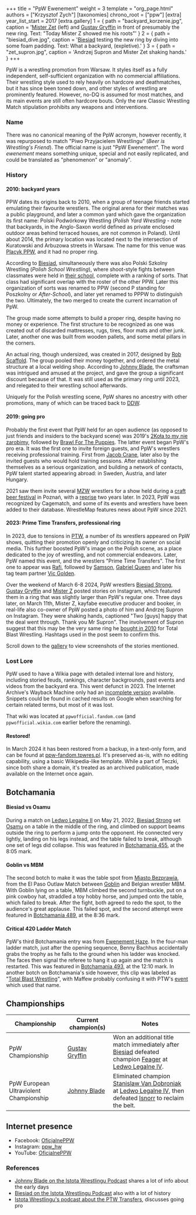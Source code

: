 +++
title = "PpW Ewenement"
weight = 3
template = "org_page.html"
authors = ["Krzysztof Zych"]
[taxonomies]
chrono_root = ["ppw"]
[extra]
year_list_start = 2017
[extra.gallery]
1 = { path = "backyard_korzenie.jpg", caption = '[Mister Zet](@/w/mister-z.md) (left) and [Gustav Gryffin](@/w/gustav-gryffin.md) in front of presumably the new ring. Text: "Today Mister Z showed me his roots"' }
2 = { path = "biesiad_dive.jpg", caption = '[Biesiad](@/w/biesiad.md) testing the new ring by diving into some foam padding. Text: What a backyard, (expletive).' }
3 = { path = "zet_supron.jpg", caption = 'Andrzej Supron and Mister Zet shaking hands.' }
+++

PpW is a wrestling promotion from Warsaw. It styles itself as a fully independent, self-sufficient organization with no commercial affiliations.
Their wrestling style used to rely heavily on hardcore and deathmatches, but it has since been toned down, and other styles of wrestling are prominently featured. However, no-DQ is assumed for most matches, and its main events are still often hardcore bouts. Only the rare Classic Wrestling Match stipulation prohibits any weapons and interventions.

### Name

There was no canonical meaning of the PpW acronym, however recently, it was repurposed to match "Piwo Przyjacielem Wrestlingu" (_Beer is Wrestling's Friend_).
The official name is just "PpW Ewenement". The word _ewenement_ means something unique, special and not easily replicated, and could be translated as "phenomenon" or "anomaly".

### History

#### 2010: backyard years

PPW dates its origins back to 2010, when a group of teenage friends started emulating their favourite wrestlers. The original arena for their matches was a public playground, and later a common yard which gave the organization its first name: Polski Podwórkowy Wrestling (_Polish Yard Wrestling_ - note that backyards, in the Anglo-Saxon world defined as private enclosed outdoor areas behind terraced houses, are not common in Poland).
Until about 2014, the primary location was located next to the intersection of Kuratowski and Arbuzowa streets in Warsaw. The name for this venue was [Placyk PPW](http://ppw-fandom.tpwres.pl/placyk-ppw), and it had no proper ring.

According to [Biesiad](@/w/biesiad.md), simultaneously there was also Polski Szkolny Wrestling (_Polish School Wrestling_), where shoot-style fights between classmates were held in [their school](http://ppw-fandom.tpwres.pl/gubin), complete with a ranking of sorts. That class had significant overlap with the roster of the other PPW. Later this organization of sorts was renamed to PPW (second P standing for Poszkolny or _After-School_), and later yet renamed to PPPW to distinguish the two. Ultimately, the two merged to create the current incarnation of PpW.

The group made some attempts to build a proper ring, despite having no money or experience. The first structure to be recognized as one was created out of discarded mattresses, rugs, tires, floor mats and other junk. Later, another one was built from wooden pallets, and some metal pillars in the corners.

An actual ring, though undersized, was created in 2017, designed by [Rob Scaffold](@/w/rob-scaffold.md). The group pooled their money together, and ordered the metal structure at a local welding shop. According to [Johnny Blade](@/w/johnny-blade.md), the craftsman was intrigued and amused at the project, and gave the group a significant discount because of that. It was still used as the primary ring until 2023, and relegated to their wrestling school afterwards.

Uniquely for the Polish wrestling scene, PpW shares no ancestry with other promotions, many of which can be traced back to [DDW](@/o/ddw.md).

#### 2019: going pro

Probably the first event that PpW held for an open audience (as opposed to just friends and insiders to the backyard scene) was 2019's [2Koła to my nie zarobimy](@/e/ppw/2019-12-07-ppw-2kola-to-my-nie-zarobimy.md), followed by [Brawl For The Puppies](@/e/ppw/2020-02-15-ppw-brawl-for-the-puppies.md).
The latter event began PpW's pro era. It was the first one to invite foreign guests, and PpW's wrestlers receiving professional training. First from [Jacob Crane](@/w/jacob-crane.md), later also by the invited guests who would hold training sessions.
After establishing themselves as a serious organization, and building a network of contacts, PpW talent started appearing abroad: in Sweden, Austria, and later Hungary.

2021 saw them invite several [MZW](@/o/mzw.md) wrestlers for a show held during a [craft beer festival](@/e/ppw/2021-07-30-ppw-poznan-supershow.md) in Poznań, with a [reprise](@/e/ppw/2023-11-24-ppw-piwo-przyjacielem-wrestlingu.md) two years later.
In 2023, PpW was recognized by Cagematch, and some of its events and wrestlers have been added to their database. WrestleMap features news about PpW since 2021.

#### 2023: Prime Time Transfers, professional ring

In 2023, due to tensions in [PTW](@/o/ptw.md), a number of its wrestlers appeared on PpW shows, quitting their promotion openly and criticizing its owner on social media. This further boosted PpW's image on the Polish scene, as a place dedicated to the joy of wrestling, and not commercial endeavors. Later, PpW named this event, and the wrestlers "Prime Time Transfers". The first one to appear was [Rafi](@/w/rafi.md), followed by [Samson](@/w/samson.md), [Gabriel Queen](@/w/gabriel-queen.md) and later his tag team partner [Vic Golden](@/w/vic-golden.md).

Over the weekend of March 6-8 2024, PpW wrestlers [Biesiad Strong](@/w/biesiad.md), [Gustav Gryffin](@/w/gustav-gryffin.md) and [Mister Z](@/w/mister-z.md) posted stories on Instagram, which featured them in a ring that was slightly larger than PpW's regular one. Three days later, on March 11th, Mister Z, kayfabe executive producer and booker, in real-life also co-owner of PpW posted a photo of him and Andrzej Supron on Instagram. They were shaking hands, captioned "Two [guys] happy that the deal went through. Thank you Mr Supron".
The involvement of Supron suggest that this may be the very same ring he [bought in 2010](@/o/tbw.md#2010-successful-events) for Total Blast Wrestling. Hashtags used in the post seem to confirm this.

Scroll down to the [gallery](./#gallery) to view screenshots of the stories mentioned.

### Lost Lore

PpW used to have a Wikia page with detailed internal lore and history, including storied feuds, rankings, character backgrounds, past events and videos from the backyard era. This went defunct in 2023. The Internet Archive's Wayback Machine only had an [incomplete version](https://web.archive.org/web/20230422172700/https://ppwofficial.fandom.com/pl/wiki/PPW) available. Snippets could be found in cached results on Google when searching for certain related terms, but most of it was lost.

That wiki was located at `ppwofficial.fandom.com` (and `ppwofficial.wikia.com` earlier before the renaming).

#### Restored!

In March 2024 it has been restored from a backup, in a text-only form, and can be found at [ppw-fandom.tpwres.pl](https://ppw-fandom.tpwres.pl/). It's preserved as-is, with no editing capability, using a basic Wikipedia-like template. While a part of Teczki, since both share a domain, it's treated as an archived publication, made available on the Internet once again.

## Botchamania

#### Biesiad vs Osamu

During a match on [Ledwo Legalne II](@/e/ppw/2022-05-21-ppw-ledwo-legalne-ii.md) on May 21, 2022, [Biesiad Strong](@/w/biesiad.md) set [Osamu](@/w/osamu.md) on a table in the middle of the ring, and climbed on support beams outside the ring to perform a jump onto the opponent. He connected very lightly, landing on his legs instead, and the table failed to break, although one set of legs did collapse. This was featured in [Botchamania 455](https://youtu.be/eurthT-CbUg?t=485), at the 8:05 mark.

#### Goblin vs MBM

The second botch to make it was the table spot from [Miasto Bezprawia](@/e/ppw/2024-02-10-ppw-miasto-bezprawia.md), from the El Paso Outlaw Match between [Goblin](@/w/goblin.md) and Belgian wrestler MBM.
With Goblin lying on a table, MBM climbed the second turnbuckle, put on a pink cowboy hat, straddled a toy hobby horse, and jumped onto the table, which failed to break.
After the fight, both agreed to redo the spot, to the audience's great applause.
This failed spot, and the second attempt were featured in [Botchamania 489](https://youtu.be/lGThcHUL5g0?t=516), at the 8:36 mark.

#### Critical 420 Ladder Match

PpW's third Botchamania entry was from [Ewenement Haze](@/e/ppw/2024-04-20-ppw-ewenement-haze.md). In the four-man ladder match, just after the opening sequence, Benny Bachhus accidentally grabs the trophy as he falls to the ground when his ladder was knocked. The faces then signal the referee to hang it up again and the match is restarted.
This was featured in [Botchamania 493](https://www.youtube.com/watch?v=2azqxchwafo), at the 12:10 mark. In another botch on Botchamania's side however, this clip was labeled as "[Total Blast Wrestling](@/o/tbw.md)", with Maffew probably confusing it with PTW's [event](@/e/ptw/2024-05-11-ptw-6.md) which used that name.




## Championships

| Championship | Current champion(s) | Notes |
|--|--|--|
| PpW Championship | [Gustav Gryffin](@/w/gustav-gryffin.md) | Won an additional title match immediately after [Biesiad](@/w/biesiad.md) defeated champion [Feager](@/w/feager.md) at [Ledwo Legalne IV](@/e/ppw/2024-06-08-ppw-ledwo-legalne-4.md). |
| PpW European Ultraviolent Championship | [Johnny Blade](@/w/johnny-blade.md) | Eliminated champion [Stanislaw Van Dobroniak](@/w/stanislaw-van-dobroniak.md) at [Ledwo Legalne IV](@/e/ppw/2024-06-08-ppw-ledwo-legalne-4.md), then defeated [Isnorr](@/w/isnorr.md) to reclaim the belt. |

## Internet presence

* Facebook: [OficjalnePPW](https://www.facebook.com/OficjalnePPW)
* Instagram: [ppw_hw](https://www.instagram.com/ppw_hw/)
* YouTube: [OficjalnePPW](https://www.youtube.com/@OficjalnePPW)

### References

* [Johnny Blade on the Istota Wrestlingu Podcast](https://youtu.be/izswvz2FG9s) shares a lot of info about the early days
* [Biesiad on the Istota Wrestlingu Podcast](https://youtu.be/_rlZyMKeLr4?si=VqgWdhh3G3MbI2jU&t=680) also with a lot of history
* [Istota Wrestlingu's podcast about the PTW Transfers](https://www.youtube.com/watch?v=btcoER-IpQg), discusses going pro

